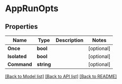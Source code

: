 # AppRunOpts

## Properties
Name | Type | Description | Notes
------------ | ------------- | ------------- | -------------
**Once** | **bool** |  | [optional] 
**Isolated** | **bool** |  | [optional] 
**Command** | **string** |  | [optional] 

[[Back to Model list]](../README.md#documentation-for-models) [[Back to API list]](../README.md#documentation-for-api-endpoints) [[Back to README]](../README.md)


